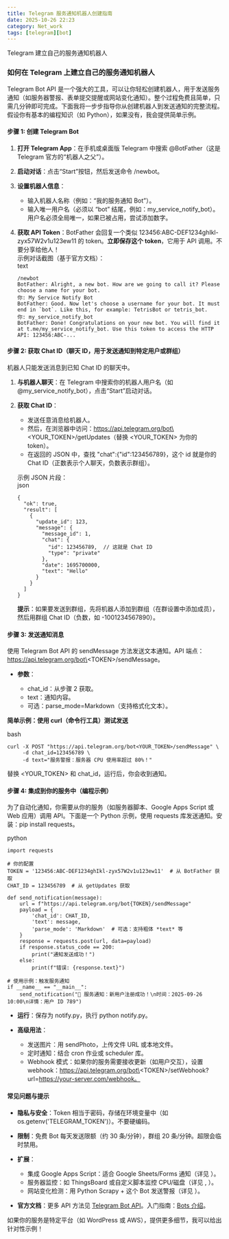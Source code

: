 ```yaml
---
title: Telegram 服务通知机器人创建指南
date: 2025-10-26 22:23
category: Net_work
tags: [telegram][bot]
---
```



Telegram 建立自己的服务通知机器人

### 如何在 Telegram 上建立自己的服务通知机器人

Telegram Bot API 是一个强大的工具，可以让你轻松创建机器人，用于发送服务通知（如服务器警报、表单提交提醒或网站变化通知）。整个过程免费且简单，只需几分钟即可完成。下面我将一步步指导你从创建机器人到发送通知的完整流程。假设你有基本的编程知识（如 Python），如果没有，我会提供简单示例。

#### 步骤 1: 创建 Telegram Bot

1. ​**打开 Telegram App**：在手机或桌面版 Telegram 中搜索 @BotFather（这是 Telegram 官方的“机器人之父”）。
2. ​**启动对话**：点击“Start”按钮，然后发送命令 /newbot。
3. ​**设置机器人信息**：

    - 输入机器人名称（例如：“我的服务通知 Bot”）。
    - 输入唯一用户名（必须以 “bot” 结尾，例如：my\_service\_notify\_bot）。用户名必须全局唯一，如果已被占用，尝试添加数字。
4. ​**获取 API Token**​：BotFather 会回复一个类似 123456:ABC-DEF1234ghIkl-zyx57W2v1u123ew11 的 token。​**立即保存这个 token**，它用于 API 调用。不要分享给他人！  
    示例对话截图（基于官方文档）：  
    text

    ```
    /newbot
    BotFather: Alright, a new bot. How are we going to call it? Please choose a name for your bot.
    你: My Service Notify Bot
    BotFather: Good. Now let's choose a username for your bot. It must end in `bot`. Like this, for example: TetrisBot or tetris_bot.
    你: my_service_notify_bot
    BotFather: Done! Congratulations on your new bot. You will find it at t.me/my_service_notify_bot. Use this token to access the HTTP API: 123456:ABC-...
    ```

#### 步骤 2: 获取 Chat ID（聊天 ID，用于发送通知到特定用户或群组）

机器人只能发送消息到已知 Chat ID 的聊天中。

1. ​**与机器人聊天**​：在 Telegram 中搜索你的机器人用户名（如 @my\_service\_notify\_bot），点击“Start”启动对话。
2. ​**获取 Chat ID**：

    - 发送任意消息给机器人。
    - 然后，在浏览器中访问：https://api.telegram.org/bot\<YOUR\_TOKEN\>/getUpdates（替换 \<YOUR\_TOKEN\> 为你的 token）。
    - 在返回的 JSON 中，查找 "chat":{"id":123456789}，这个 id 就是你的 Chat ID（正数表示个人聊天，负数表示群组）。

    示例 JSON 片段：  
    json

    ```
    {
      "ok": true,
      "result": [
        {
          "update_id": 123,
          "message": {
            "message_id": 1,
            "chat": {
              "id": 123456789,  // 这就是 Chat ID
              "type": "private"
            },
            "date": 1695700000,
            "text": "Hello"
          }
        }
      ]
    }
    ```

    ​**提示**：如果要发送到群组，先将机器人添加到群组（在群设置中添加成员），然后用群组 Chat ID（负数，如 -1001234567890）。

#### 步骤 3: 发送通知消息

使用 Telegram Bot API 的 sendMessage 方法发送文本通知。API 端点：https://api.telegram.org/bot\<TOKEN\>/sendMessage。

- ​**参数**：

  - chat\_id：从步骤 2 获取。
  - text：通知内容。
  - 可选：parse\_mode\=Markdown（支持格式化文本）。

**简单示例：使用 curl（命令行工具）测试发送**

bash

```
curl -X POST "https://api.telegram.org/bot<YOUR_TOKEN>/sendMessage" \
     -d chat_id=123456789 \
     -d text="服务警报：服务器 CPU 使用率超过 80%！"
```

替换 \<YOUR\_TOKEN\> 和 chat\_id，运行后，你会收到通知。

#### 步骤 4: 集成到你的服务中（编程示例）

为了自动化通知，你需要从你的服务（如服务器脚本、Google Apps Script 或 Web 应用）调用 API。下面是一个 Python 示例，使用 requests 库发送通知。安装：pip install requests。

python

```
import requests

# 你的配置
TOKEN = '123456:ABC-DEF1234ghIkl-zyx57W2v1u123ew11'  # 从 BotFather 获取
CHAT_ID = 123456789  # 从 getUpdates 获取

def send_notification(message):
    url = f"https://api.telegram.org/bot{TOKEN}/sendMessage"
    payload = {
        'chat_id': CHAT_ID,
        'text': message,
        'parse_mode': 'Markdown'  # 可选：支持粗体 *text* 等
    }
    response = requests.post(url, data=payload)
    if response.status_code == 200:
        print("通知发送成功！")
    else:
        print(f"错误: {response.text}")

# 使用示例：触发服务通知
if __name__ == "__main__":
    send_notification("🚨 服务通知：新用户注册成功！\n时间：2025-09-26 10:00\n详情：用户 ID 789")
```

- ​**运行**：保存为 notify.py，执行 python notify.py。
- ​**高级用法**：

  - 发送图片：用 sendPhoto，上传文件 URL 或本地文件。
  - 定时通知：结合 cron 作业或 scheduler 库。
  - Webhook 模式：如果你的服务需要接收更新（如用户交互），设置 webhook：https://api.telegram.org/bot\<TOKEN\>/setWebhook?url\=https://your-server.com/webhook。

#### 常见问题与提示

- ​**隐私与安全**​：Token 相当于密码，存储在环境变量中（如 os.getenv('TELEGRAM\_TOKEN')）。不要硬编码。
- ​**限制**：免费 Bot 每天发送限额（约 30 条/分钟），群组 20 条/分钟。超限会临时禁用。
- ​**扩展**：

  - 集成 Google Apps Script：适合 Google Sheets/Forms 通知（详见 ）。
  - 服务器监控：如 ThingsBoard 或自定义脚本监控 CPU/磁盘（详见 , ）。
  - 网站变化检测：用 Python Scrapy + 这个 Bot 发送警报（详见 ）。
- ​**官方文档**​：更多 API 方法见 [Telegram Bot API](https://core.telegram.org/bots/api)。入门指南：[Bots 介绍](https://core.telegram.org/bots)。

如果你的服务是特定平台（如 WordPress 或 AWS），提供更多细节，我可以给出针对性示例！

‍
